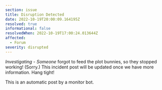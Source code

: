 ```yaml
---
section: issue
title: Disruption Detected
date: 2022-10-19T20:00:09.164195Z
resolved: true
informational: false
resolvedWhen: 2022-10-19T17:00:24.013644Z
affected:
  - Forum
severity: disrupted
---
```

*Investigating* - _Someone_ forgot to feed the plot bunnies, so they stopped working! (Sorry.) This incident post will be updated once we have more information. Hang tight!

This is an automatic post by a monitor bot.
        